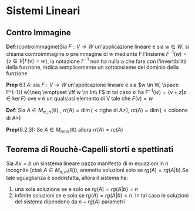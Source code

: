 # Sistemi Lineari


## Contro Immagine

**Def:**(controimmagine)Sia $F:V\to W$ un'applicazione lineare e sia $w\in W$, si chiama controimmagine o preimmagine di $w$ mediante $F$ l'insieme $F^{-1}( w)=\{ v\in V|F(v)=w\}$, la notazione $F^{-1}$ non ha nulla a che fare con l'invertibilità della funzione, indica semplicemente un sottoinsieme del dominio della funzione

**Prep** 6.1.4: sia $F:V\to W$ un'applicazione lineare e sia $w \in W, \space F^{-1}( w)\neq \emptyset \iff w \in Im\ F$ in tal caso si ha $F^{-1}( w)=\{ v + z| z \in\ker F\}$ ove $v$ è un qualsiasi elemento di V tale che $F( v)= w$


**Def**: Sia $A \in M_{m,n}(\mathbb{R})$ , $rr(A)=\dim(<\text{righe di A}>)$, $rc(A)= \dim(<\text{colonne di A}>)$


**Prep**(6.2.3): Se $A \in M_{nmn}(\mathbb{R})$ allora $rr(A)=rc(A)$


## Teorema di Rouchè-Capelli storti e spettinati


Sia $Ax=b$ un sinstema lineare pazzo manifesto di m equazioni in n incognite (cioè $A\in M_{n,m}(\mathbb{R})$), ammette soluzioni solo se  $rg(A)=rg(A|b)$.Se tale uguaglianza è soddisfatta, allora il sistema ha:
1. una sola soluzione se e solo se $rg(A)=rg(A|b)=n$
2. infinite soluzioni se e solo se $rg(A)=rg(A|b)<n$. In tal caso le soluzioni del sistema dipendono da $n-rg(A)$ parametri

